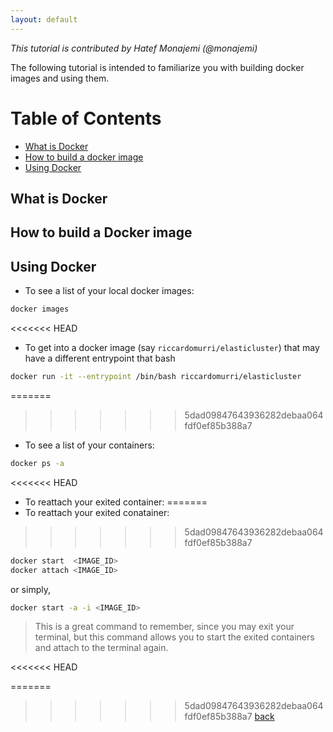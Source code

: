 ```yaml
---
layout: default
---
```


_This tutorial is contributed by Hatef Monajemi (@monajemi)_

The following tutorial is intended to familiarize you with building docker images 
and using them. 


# Table of Contents
- [What is Docker](#what-is-docker)
- [How to build a docker image](#how-to-build-docker-a-image) 
- [Using Docker](#using-docker)
    
## What is Docker 

## How to build a Docker image

## Using Docker


* To see a list of your local docker images:
```bash
docker images 
```

<<<<<<< HEAD
* To get into a docker image (say `riccardomurri/elasticluster`) that may have a different entrypoint that bash
```bash
docker run -it --entrypoint /bin/bash riccardomurri/elasticluster
```

=======
>>>>>>> 5dad09847643936282debaa064fdf0ef85b388a7
* To see a list of your containers:
```bash
docker ps -a 
```

<<<<<<< HEAD
* To reattach your exited container: 
=======
* To reattach your exited conatainer: 
>>>>>>> 5dad09847643936282debaa064fdf0ef85b388a7
```bash
docker start  <IMAGE_ID>
docker attach <IMAGE_ID>
```
or simply,
```bash
docker start -a -i <IMAGE_ID>
```
> This is a great command to remember, since you may exit your terminal, but this command allows you to start the exited containers and attach to the terminal again. 


<<<<<<< HEAD


=======
>>>>>>> 5dad09847643936282debaa064fdf0ef85b388a7
[back](../notes)
